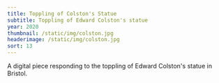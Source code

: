 ```yaml
---
title: Toppling of Colston's Statue
subtitle: Toppling of Edward Colston's statue
year: 2020
thumbnail: /static/img/colston.jpg
headerimage: /static/img/colston.jpg
sort: 13
---
```

A digital piece responding to the toppling of Edward Colston's statue in Bristol.